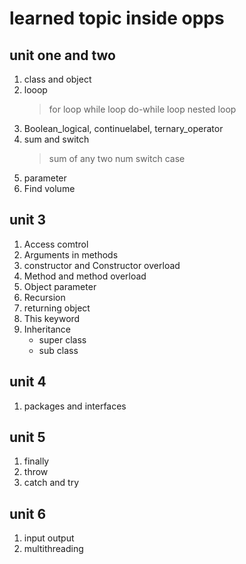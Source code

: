 # learned topic inside opps


## unit one and two
1) class and object 
2) looop
    > for loop
    > while loop
    > do-while loop
    > nested loop
3) Boolean_logical, continuelabel, ternary_operator
4) sum and switch
    > sum of any two num
    > switch case
5) parameter
6) Find volume 
## unit 3
1) Access comtrol
2) Arguments in methods
3) constructor  and Constructor overload
5) Method and method overload 
4) Object parameter
5) Recursion
6) returning object
7) This keyword
8) Inheritance
    * super class
    * sub class

## unit 4
1) packages and interfaces

## unit 5
1) finally
2) throw
3) catch and try


## unit 6
1) input output
2) multithreading





